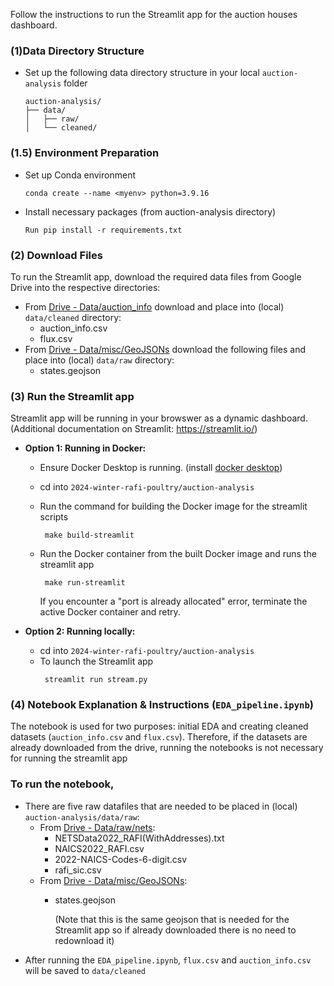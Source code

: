 Follow the instructions to run the Streamlit app for the auction houses dashboard.

### (1)Data Directory Structure
- Set up the following data directory structure in your local `auction-analysis` folder
  ```
  auction-analysis/
  ├── data/
  │   ├── raw/
  │   └── cleaned/
  ```

### (1.5) Environment Preparation
- Set up Conda environment
  ```
  conda create --name <myenv> python=3.9.16
  ```
- Install necessary packages (from auction-analysis directory)
  ```
  Run pip install -r requirements.txt
  ```

### (2) Download Files
To run the Streamlit app, download the required data files from Google Drive into the respective directories:

- From [Drive - Data/auction_info](https://drive.google.com/drive/folders/1bZITx8lz-NR0e7vdLbYzGErer4iqWCot)  download and place into (local) `data/cleaned` directory:
  - auction_info.csv
  - flux.csv
- From [Drive - Data/misc/GeoJSONs](https://drive.google.com/drive/folders/1BD7YG3yEobUCEbcwFBa2znu2OOaFA2gB)  download the following files and place into (local) `data/raw` directory:
  - states.geojson

### (3) Run the Streamlit app
Streamlit app will be running in your browswer as a dynamic dashboard. (Additional documentation on Streamlit: https://streamlit.io/)
- **Option 1: Running in Docker:**
  
  - Ensure Docker Desktop is running. (install [docker desktop](https://docs.docker.com/desktop/))
  
  - cd into `2024-winter-rafi-poultry/auction-analysis`
  
  - Run the command for building the Docker image for the streamlit scripts
    ```
     make build-streamlit
    ```
  - Run the Docker container from the built Docker image and runs the streamlit app
    ```
     make run-streamlit
    ```
     If you encounter a "port is already allocated" error, terminate the active Docker container and retry.
- **Option 2: Running locally:**
  - cd into `2024-winter-rafi-poultry/auction-analysis`
  - To launch the Streamlit app
    ```
     streamlit run stream.py
    ```


### (4) Notebook Explanation & Instructions (`EDA_pipeline.ipynb`)
The notebook is used for two purposes: initial EDA and creating cleaned datasets (`auction_info.csv` and `flux.csv`). Therefore, if the datasets are already downloaded from the drive, running the notebooks is not necessary for running the streamlit app
### To run the notebook, 
- There are five raw datafiles that are needed to be placed in (local) `auction-analysis/data/raw`:
  - From [Drive - Data/raw/nets](https://drive.google.com/drive/folders/1ayKn9SdtrIAO-q8AU9ScmuBK8Qv9ZlbS):
    - NETSData2022_RAFI(WithAddresses).txt
    - NAICS2022_RAFI.csv
    - 2022-NAICS-Codes-6-digit.csv
    - rafi_sic.csv
  - From [Drive - Data/misc/GeoJSONs](https://drive.google.com/drive/folders/1BD7YG3yEobUCEbcwFBa2znu2OOaFA2gB):
    - states.geojson
    
      (Note that this is the same geojson that is needed for the Streamlit app so if already downloaded there is no need to redownload it)
- After running the `EDA_pipeline.ipynb`, `flux.csv` and `auction_info.csv` will be saved to `data/cleaned`
